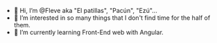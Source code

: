 - 👋 Hi, I’m @Fleve aka "El patillas", "Pacún", "Ezú"...
- 👀 I’m interested in so many things that I don't find time for the half of them.
- 🌱 I’m currently learning Front-End web with Angular.

<!---
Fleve/Fleve is a ✨ special ✨ repository because its `README.md` (this file) appears on your GitHub profile.
You can click the Preview link to take a look at your changes.
--->

